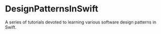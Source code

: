 # DesignPatternsInSwift
A series of tutorials devoted to learning various software design patterns in Swift.
